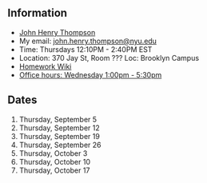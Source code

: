 ## Information

- [John Henry Thompson](http://johnhenrythompson.com)
- My email: john.henry.thompson@nyu.edu
- Time: Thursdays 12:10PM - 2:40PM EST
- Location: 370 Jay St, Room ??? Loc: Brooklyn Campus
- [Homework Wiki](https://github.com/ITPNYU/ICM-2024-Code/wiki/Homework-John-Henry-02)
- [Office hours: Wednesday 1:00pm - 5:30pm ](https://calendar.app.google/jKKcXZgNYMk7F2mY8)

## Dates

1. Thursday, September 5
2. Thursday, September 12
3. Thursday, September 19
4. Thursday, September 26
5. Thursday, October 3
6. Thursday, October 10
7. Thursday, October 17
